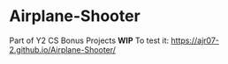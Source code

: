 # Airplane-Shooter
Part of Y2 CS Bonus Projects
**WIP**
To test it: https://ajr07-2.github.io/Airplane-Shooter/ 